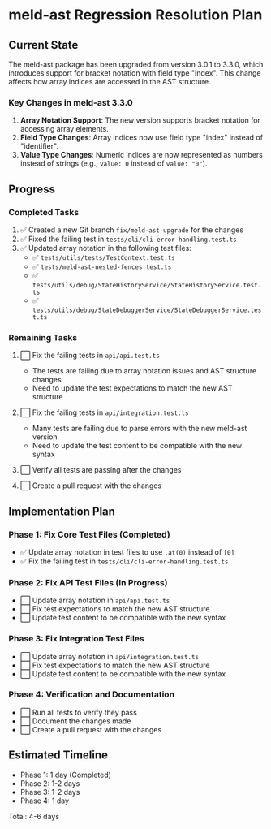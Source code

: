 # meld-ast Regression Resolution Plan

## Current State

The meld-ast package has been upgraded from version 3.0.1 to 3.3.0, which introduces support for bracket notation with field type "index". This change affects how array indices are accessed in the AST structure.

### Key Changes in meld-ast 3.3.0

1. **Array Notation Support**: The new version supports bracket notation for accessing array elements.
2. **Field Type Changes**: Array indices now use field type "index" instead of "identifier".
3. **Value Type Changes**: Numeric indices are now represented as numbers instead of strings (e.g., `value: 0` instead of `value: "0"`).

## Progress

### Completed Tasks

1. ✅ Created a new Git branch `fix/meld-ast-upgrade` for the changes
2. ✅ Fixed the failing test in `tests/cli/cli-error-handling.test.ts`
3. ✅ Updated array notation in the following test files:
   - ✅ `tests/utils/tests/TestContext.test.ts`
   - ✅ `tests/meld-ast-nested-fences.test.ts`
   - ✅ `tests/utils/debug/StateHistoryService/StateHistoryService.test.ts`
   - ✅ `tests/utils/debug/StateDebuggerService/StateDebuggerService.test.ts`

### Remaining Tasks

1. ⬜ Fix the failing tests in `api/api.test.ts`
   - The tests are failing due to array notation issues and AST structure changes
   - Need to update the test expectations to match the new AST structure

2. ⬜ Fix the failing tests in `api/integration.test.ts`
   - Many tests are failing due to parse errors with the new meld-ast version
   - Need to update the test content to be compatible with the new syntax

3. ⬜ Verify all tests are passing after the changes

4. ⬜ Create a pull request with the changes

## Implementation Plan

### Phase 1: Fix Core Test Files (Completed)

- ✅ Update array notation in test files to use `.at(0)` instead of `[0]`
- ✅ Fix the failing test in `tests/cli/cli-error-handling.test.ts`

### Phase 2: Fix API Test Files (In Progress)

- ⬜ Update array notation in `api/api.test.ts`
- ⬜ Fix test expectations to match the new AST structure
- ⬜ Update test content to be compatible with the new syntax

### Phase 3: Fix Integration Test Files

- ⬜ Update array notation in `api/integration.test.ts`
- ⬜ Fix test expectations to match the new AST structure
- ⬜ Update test content to be compatible with the new syntax

### Phase 4: Verification and Documentation

- ⬜ Run all tests to verify they pass
- ⬜ Document the changes made
- ⬜ Create a pull request with the changes

## Estimated Timeline

- Phase 1: 1 day (Completed)
- Phase 2: 1-2 days
- Phase 3: 1-2 days
- Phase 4: 1 day

Total: 4-6 days 